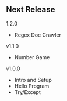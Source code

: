 Next Release
-

1.2.0
* Regex Doc Crawler

v1.1.0
* Number Game

v1.0.0
* Intro and Setup
* Hello Program
* Try/Except

